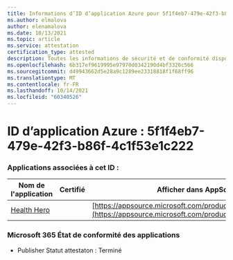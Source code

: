 ```yaml
---
title: Informations d’ID d’application Azure pour 5f1f4eb7-479e-42f3-b86f-4c1f53e1c222
ms.author: elmalova
author: elenamalova
ms.date: 10/13/2021
ms.topic: article
ms.service: attestation
certification_type: attested
description: Toutes les informations de sécurité et de conformité disponibles pour 5f1f4eb7-479e-42f3-b86f-4c1f53e1c222.
ms.openlocfilehash: 6b317ef9619995e97970d0342190d4bf3326c566
ms.sourcegitcommit: d49943662d5e28a9c1289ee23318818f1f68ff96
ms.translationtype: MT
ms.contentlocale: fr-FR
ms.lasthandoff: 10/14/2021
ms.locfileid: "60340526"
---
```

# <a name="azure-app-id-5f1f4eb7-479e-42f3-b86f-4c1f53e1c222"></a>ID d’application Azure : 5f1f4eb7-479e-42f3-b86f-4c1f53e1c222


### <a name="apps-associated-with-this-id"></a>Applications associées à cet ID :
| **Nom de l'application** | **Certifié** | **Afficher dans AppSource** |
|--------------|---------------|-----------------------|
| [Health Hero](https://docs.microsoft.com/microsoft-365-app-certification/forward/WA200001405) |  | [https://appsource.microsoft.com/product/office/WA200001405](https://appsource.microsoft.com/product/office/WA200001405) |

### <a name="microsoft-365-app-compliance-status"></a>Microsoft 365 État de conformité des applications
- Publisher Statut attestaton : Terminé

